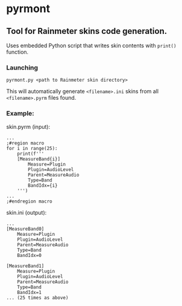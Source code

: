 # pyrmont
## Tool for Rainmeter skins code generation.
Uses embedded Python script that writes
skin contents with `print()` function.

### Launching
`pyrmont.py <path to Rainmeter skin directory>`

This will automatically generate `<filename>.ini`
skins from all `<filename>.pyrm` files found. 

### Example:

skin.pyrm (input):
```
...
;#region macro
for i in range(25):
    print(f'''
    [MeasureBand{i}]
        Measure=Plugin
        Plugin=AudioLevel
        Parent=MeasureAudio
        Type=Band
        BandIdx={i}
    ''')
...
;#endregion macro
```

skin.ini (output):
```
...
[MeasureBand0]
    Measure=Plugin
    Plugin=AudioLevel
    Parent=MeasureAudio
    Type=Band
    BandIdx=0

[MeasureBand1]
    Measure=Plugin
    Plugin=AudioLevel
    Parent=MeasureAudio
    Type=Band
    BandIdx=1
... (25 times as above)
```
